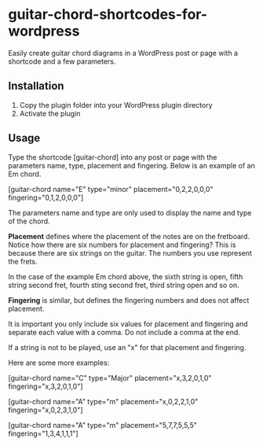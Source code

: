 # guitar-chord-shortcodes-for-wordpress
Easily create guitar chord diagrams in a WordPress post or page with a shortcode and a few parameters.

<h2>Installation</h2>
<ol>
<li>Copy the plugin folder into your WordPress plugin directory</li>
<li>Activate the plugin</li>
</ol>

<h2>Usage</h2>

Type the shortcode [guitar-chord] into any post or page with the parameters name, type, placement and fingering.  Below is an example of an Em chord.

[guitar-chord name="E" type="minor" placement="0,2,2,0,0,0" fingering="0,1,2,0,0,0"]

The parameters name and type are only used to display the name and type of the chord.

<strong>Placement</strong> defines where the placement of the notes are on the fretboard.  Notice how there are six numbers for placement and fingering?  This is because there are six strings on the guitar.  The numbers you use represent the frets.

In the case of the example Em chord above, the sixth string is open, fifth string second fret, fourth sting second fret, third string open and so on.

<strong>Fingering</strong> is similar, but defines the fingering numbers and does not affect placement.

It is important you only include six values for placement and fingering and separate each value with a comma.  Do not include a comma at the end.

If a string is not to be played, use an "x" for that placement and fingering.

Here are some more examples:

[guitar-chord name="C" type="Major" placement="x,3,2,0,1,0" fingering="x,3,2,0,1,0"]

[guitar-chord name="A" type="m" placement="x,0,2,2,1,0" fingering="x,0,2,3,1,0"]

[guitar-chord name="A" type="m" placement="5,7,7,5,5,5" fingering="1,3,4,1,1,1"]
